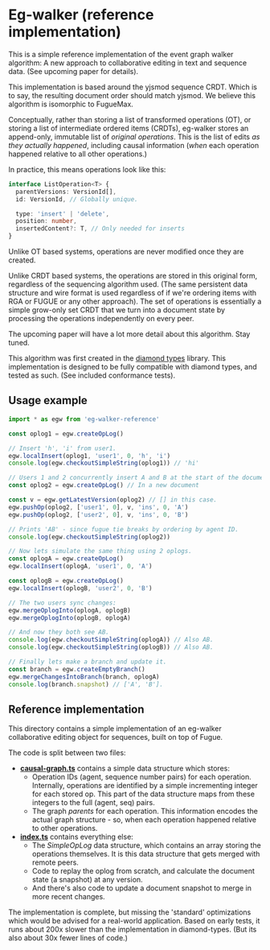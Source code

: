 # Eg-walker (reference implementation)

This is a simple reference implementation of the event graph walker algorithm: A new approach to collaborative editing in text and sequence data. (See upcoming paper for details).

This implementation is based around the yjsmod sequence CRDT. Which is to say, the resulting document order should match yjsmod. We believe this algorithm is isomorphic to FugueMax.

Conceptually, rather than storing a list of transformed operations (OT), or storing a list of intermediate ordered items (CRDTs), eg-walker stores an append-only, immutable list of *original operations*. This is the list of edits *as they actually happened*, including causal information (*when* each operation happened relative to all other operations.)

In practice, this means operations look like this:

```typescript
interface ListOperation<T> {
  parentVersions: VersionId[],
  id: VersionId, // Globally unique.

  type: 'insert' | 'delete',
  position: number,
  insertedContent?: T, // Only needed for inserts
}
```

Unlike OT based systems, operations are never modified once they are created.

Unlike CRDT based systems, the operations are stored in this original form, regardless of the sequencing algorithm used. (The same persistent data structure and wire format is used regardless of if we're ordering items with RGA or FUGUE or any other approach). The set of operations is essentially a simple grow-only set CRDT that we turn into a document state by processing the operations independently on every peer.

The upcoming paper will have a lot more detail about this algorithm. Stay tuned.

This algorithm was first created in the [diamond types](https://github.com/josephg/diamond-types) library. This implementation is designed to be fully compatible with diamond types, and tested as such. (See included conformance tests).

## Usage example

```javascript
import * as egw from 'eg-walker-reference'

const oplog1 = egw.createOpLog()

// Insert 'h', 'i' from user1.
egw.localInsert(oplog1, 'user1', 0, 'h', 'i')
console.log(egw.checkoutSimpleString(oplog1)) // 'hi'

// Users 1 and 2 concurrently insert A and B at the start of the document
const oplog2 = egw.createOpLog() // In a new document

const v = egw.getLatestVersion(oplog2) // [] in this case.
egw.pushOp(oplog2, ['user1', 0], v, 'ins', 0, 'A')
egw.pushOp(oplog2, ['user2', 0], v, 'ins', 0, 'B')

// Prints 'AB' - since fugue tie breaks by ordering by agent ID.
console.log(egw.checkoutSimpleString(oplog2))

// Now lets simulate the same thing using 2 oplogs.
const oplogA = egw.createOpLog()
egw.localInsert(oplogA, 'user1', 0, 'A')

const oplogB = egw.createOpLog()
egw.localInsert(oplogB, 'user2', 0, 'B')

// The two users sync changes:
egw.mergeOplogInto(oplogA, oplogB)
egw.mergeOplogInto(oplogB, oplogA)

// And now they both see AB.
console.log(egw.checkoutSimpleString(oplogA)) // Also AB.
console.log(egw.checkoutSimpleString(oplogB)) // Also AB.

// Finally lets make a branch and update it.
const branch = egw.createEmptyBranch()
egw.mergeChangesIntoBranch(branch, oplogA)
console.log(branch.snapshot) // ['A', 'B'].
```



## Reference implementation

This directory contains a simple implementation of an eg-walker collaborative editing
object for sequences, built on top of Fugue.

The code is split between two files:

- **[causal-graph.ts](src/causal-graph.ts)** contains a simple data structure which stores:
  - Operation IDs (agent, sequence number pairs) for each operation. Internally, operations are identified by a simple incrementing integer for each stored op. This part of the data structure maps from these integers to the full (agent, seq) pairs.
  - The graph *parents* for each operation. This information encodes the actual graph structure - so, when each operation happened relative to other operations.
- **[index.ts](src/index.ts)** contains everything else:
  - The *SimpleOpLog* data structure, which contains an array storing the operations themselves. It is this data structure that gets merged with remote peers.
  - Code to replay the oplog from scratch, and calculate the document state (a snapshot) at any version.
  - And there's also code to update a document snapshot to merge in more recent changes.

The implementation is complete, but missing the 'standard' optimizations which
would be advised for a real-world application. Based on early tests, it runs about 200x slower than the implementation in diamond-types. (But its also about 30x fewer lines of code.)
